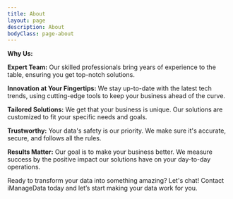 ```yaml
---
title: About
layout: page
description: About
bodyClass: page-about
---
```


**Why Us:**

**Expert Team:** Our skilled professionals bring years of experience to the table, ensuring you get top-notch solutions.

**Innovation at Your Fingertips:** We stay up-to-date with the latest tech trends, using cutting-edge tools to keep your business ahead of the curve.

**Tailored Solutions:** We get that your business is unique. Our solutions are customized to fit your specific needs and goals.

**Trustworthy:** Your data's safety is our priority. We make sure it's accurate, secure, and follows all the rules.

**Results Matter:** Our goal is to make your business better. We measure success by the positive impact our solutions have on your day-to-day operations.

Ready to transform your data into something amazing? Let's chat! Contact iManageData today and let’s start making your data work for you.
